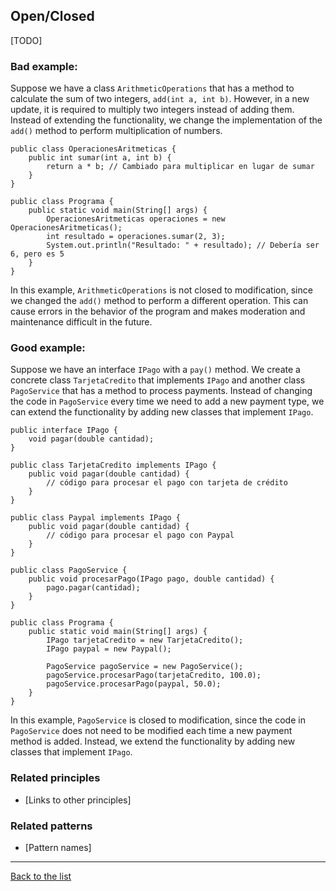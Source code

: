## Open/Closed

[TODO]

### Bad example:
Suppose we have a class `ArithmeticOperations` that has a method to calculate the sum of two integers, `add(int a, int b)`. However, in a new update, it is required to multiply two integers instead of adding them. Instead of extending the functionality, we change the implementation of the `add()` method to perform multiplication of numbers.
~~~java:
public class OperacionesAritmeticas {
    public int sumar(int a, int b) {
        return a * b; // Cambiado para multiplicar en lugar de sumar
    }
}

public class Programa {
    public static void main(String[] args) {
        OperacionesAritmeticas operaciones = new OperacionesAritmeticas();
        int resultado = operaciones.sumar(2, 3);
        System.out.println("Resultado: " + resultado); // Debería ser 6, pero es 5
    }
}
~~~
In this example, `ArithmeticOperations` is not closed to modification, since we changed the `add()` method to perform a different operation. This can cause errors in the behavior of the program and makes moderation and maintenance difficult in the future.




### Good example:

Suppose we have an interface `IPago` with a `pay()` method. We create a concrete class `TarjetaCredito` that implements `IPago` and another class `PagoService` that has a method to process payments. Instead of changing the code in `PagoService` every time we need to add a new payment type, we can extend the functionality by adding new classes that implement `IPago`.
~~~java:
public interface IPago {
    void pagar(double cantidad);
}

public class TarjetaCredito implements IPago {
    public void pagar(double cantidad) {
        // código para procesar el pago con tarjeta de crédito
    }
}

public class Paypal implements IPago {
    public void pagar(double cantidad) {
        // código para procesar el pago con Paypal
    }
}

public class PagoService {
    public void procesarPago(IPago pago, double cantidad) {
        pago.pagar(cantidad);
    }
}

public class Programa {
    public static void main(String[] args) {
        IPago tarjetaCredito = new TarjetaCredito();
        IPago paypal = new Paypal();

        PagoService pagoService = new PagoService();
        pagoService.procesarPago(tarjetaCredito, 100.0);
        pagoService.procesarPago(paypal, 50.0);
    }
}
~~~
In this example, `PagoService` is closed to modification, since the code in `PagoService` does not need to be modified each time a new payment method is added. Instead, we extend the functionality by adding new classes that implement `IPago`.


### Related principles

- [Links to other principles] 

### Related patterns

- [Pattern names]

---
[Back to the list](./README.md)